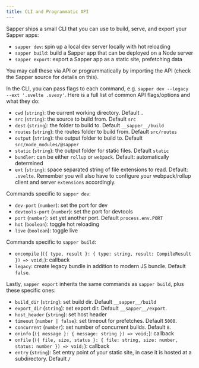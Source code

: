 ```yaml
---
title: CLI and Programmatic API
---
```


Sapper ships a small CLI that you can use to build, serve, and export your Sapper apps:

- `sapper dev`: spin up a local dev server locally with hot reloading
- `sapper build`: build a Sapper app that can be deployed on a Node server
- `sapper export`: export a Sapper app as a static site, prefetching data

You may call these via API or programmatically by importing the API (check the Sapper source for details on this).

In the CLI, you can pass flags to each command, e.g. `sapper dev --legacy --ext '.svelte .svexy'`. Here is a full list of common API flags/options and what they do:

- `cwd` (`string`): the current working directory. Default `.`
- `src` (`string`): the source to build from. Default `src`
- `dest` (`string`): the folder to build to. Default `__sapper__/build`
- `routes` (`string`): the routes folder to build from. Default `src/routes`
- `output` (`string`): the output folder to build to. Default `src/node_modules/@sapper`
- `static` (`string`): the output folder for static files. Default `static`
- `bundler`: can be either `rollup` or `webpack`. Default: automatically determined
- `ext` (`string`): space separated string of file extensions to read. Default: `.svelte`. Remember you will also have to configure your webpack/rollup client and server `extensions` accordingly.

Commands specific to `sapper dev`:

- `dev-port` (`number`): set the port for dev
- `devtools-port` (`number`): set the port for devtools
- `port` (`number`): set yet another port. Default `process.env.PORT`
- `hot` (`boolean`): toggle hot reloading
- `live` (`boolean`): toggle live

Commands specific to `sapper build`:

- `oncompile` (`({ type, result }: { type: string, result: CompileResult }) => void;`): callback
- `legacy`: create legacy bundle in addition to modern JS bundle. Default `false`.

Lastly, `sapper export` inherits the same commands as `sapper build`, plus these specific ones:

- `build_dir` (`string`): set build dir. Default `__sapper__/build`
- `export_dir` (`string`): set export dir. Default `__sapper__/export`.
- `host_header` (`string`): set host header
- `timeout` (`number | false`): set timeout for prefetches. Default `5000`.
- `concurrent` (`number`): set number of concurrent builds. Default `8`.
- `oninfo` (`({ message }: { message: string }) => void;`): callback
- `onfile` (`({ file, size, status }: { file: string, size: number, status: number }) => void;`): callback
- `entry` (`string`): Set entry point of your static site, in case it is hosted at a subdirectory. Default `/`
